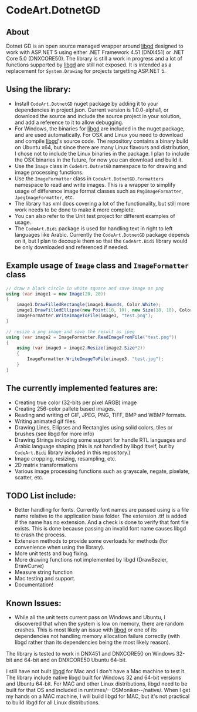 # CodeArt.DotnetGD

## About
Dotnet GD is an open source managed wrapper around [libgd](https://github.com/libgd/libgd) designed to work with ASP.NET 5 using either .NET Framework 4.51 (DNX451) or .NET Core 5.0 (DNXCORE50). The library is still a work in progress and a lot of functions supported by [libgd](https://github.com/libgd/libgd) are still not exposed. It is intended as a replacement for ```System.Drawing``` for projects targetting ASP.NET 5.

## Using the library:
 * Install ```CodeArt.DotnetGD``` nuget package by adding it to your dependencies in project.json. Current version is 1.0.0-alpha1, or download the source and include the source project in your solution, and add a reference to it to allow debugging.
 * For Windows, the binaries for [libgd](https://github.com/libgd/libgd) are included in the nuget package, and are used automatically. For OSX and Linux you need to download and compile [libgd](https://github.com/libgd/libgd)'s source code. The repository contains a binary build on Ubuntu x64, but since there are many Linux flavours and distribution, I chose not to include the Linux binaries in the package. I plan to include the OSX binaries in the future, for now you can download and build it.
 * Use the ```Image``` class in ```CodeArt.DotnetGD``` namespace to for drawing and image processing functions.
 * Use the ```ImageFormatter``` class in ```CodeArt.DotnetGD.Formatters``` namespace to read and write images. This is a wrapper to simplify usage of difference image format classes such as ```PngImageFormatter```, ```JpegImageFormatter```, etc.
 * The library has xml docs covering a lot of the functionality, but still more work needs to be done to make it more complete.
 * You can also refer to the Unit test project for different examples of usage.
 * The ```CodeArt.Bidi``` package is used for handling text in right to left languages like Arabic. Currently the ```CodeArt.DotnetGD``` package depends on it, but I plan to decouple them so that the ```CodeArt.Bidi``` library would be only downloaded and referenced if needed.
 
## Example usage of ```Image``` class and ```ImageFormatter``` class
```csharp
// draw a black circle in white square and save image as png
using (var image1 = new Image(20, 20))
{
    image1.DrawFilledRectangle(image1.Bounds, Color.White);
    image1.DrawFilledEllipse(new Point(10, 10), new Size(18, 18), Color.Black);
    ImageFormatter.WriteImageToFile(image1, "test.png");
}

// resize a png image and save the result as jpeg
using (var image2 = ImageFormatter.ReadImageFromFile("test.png"))
{
    using (var image3 = image2.Resize(image2.Size*2))
    {
        ImageFormatter.WriteImageToFile(image3, "test.jpg");
    }
}
```

## The currently implemented features are:

* Creating true color (32-bits per pixel ARGB) image
* Creating 256-color pallete based images.
* Reading and writing of GIF, JPEG, PNG, TIFF, BMP and WBMP formats.
* Writing animated gif files.
* Drawing Lines, Ellipses and Rectangles using solid colors, tiles or brushes (see libgd for more info)
* Drawing Strings including some support for handle RTL languages and Arabic language shaping (this is not handled by libgd itself, but by ```CodeArt.Bidi``` library included in this repository.)
* Image cropping, resizing, resampling, etc.
* 2D matrix transformations
* Various image processing functions such as grayscale, negate, pixelate, scatter, etc.


## TODO List include:
* Better handling for fonts. Currently font names are passed using is a file name relative to the application base folder. The extension .ttf is added if the name has no extension. And a check is done to verify that font file exists. This is done because passing an invalid font name causes libgd to crash the process.
* Extension methods to provide some overloads for methods (for convenience when using the library).
* More unit tests and bug fixing.
* More drawing functions not implemented by libgd (DrawBezier, DrawCurve)
* Measure string function
* Mac testing and support.
* Documentation!

## Known Issues:
* While all the unit tests current pass on Windows and Ubuntu, I discovered that when the system is low on memory, there are random crashes. This is most likely an issue with [libgd](https://github.com/libgd/libgd) or one of its dependencies not handling memory allocation failure correctly (with libgd rather than its dependencies being the most likely reason).


The library is tested to work in DNX451 and DNXCORE50 on Windows 32-bit and 64-bit and on DNXCORE50 Ubuntu 64-bit. 

I still have not built [libgd](https://github.com/libgd/libgd) for Mac and I don't have a Mac machine to test it. The library include native libgd built for Windows 32 and 64-bit versions and Ubuntu 64-bit. For MAC and other Linux distributions, libgd need to be built for that OS and included in runtimes/--OSMoniker--/native/. When I get my hands on a MAC machine, I will build libgd for MAC, but it's not practical to build libgd for all Linux distributions.